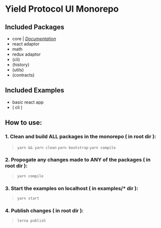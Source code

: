 # Yield Protocol UI Monorepo

## Included Packages
- core | _[Documentation](https://silver-engine-e5b67cb1.pages.github.io/)_
- react adaptor
- math 
- redux adaptor
- (cli)
- (history)
- (utils)
- (contracts)

## Included Examples
- basic react app 
- ( cli )

## How to use:
### 1. Clean and build ALL packages in the monorepo ( in root dir ): 
> `yarn && yarn clean`
> `yarn bootstrap`
> `yarn compile`

### 2. Propogate any changes made to ANY of the packages ( in root dir ):
> `yarn compile` 


### 3. Start the examples on localhost ( in examples/* dir ): 
> `yarn start`


### 4. Publish changes  ( in root dir ):  ###

> `lerna publish`
